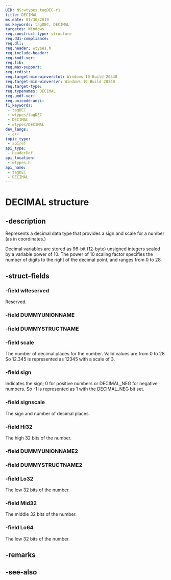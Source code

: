 ```yaml
---
UID: NS:wtypes.tagDEC~r1
title: DECIMAL
ms.date: 01/30/2019
ms.keywords: tagDEC, DECIMAL
targetos: Windows
req.construct-type: structure
req.ddi-compliance: 
req.dll: 
req.header: wtypes.h
req.include-header: 
req.kmdf-ver: 
req.lib: 
req.max-support: 
req.redist: 
req.target-min-winverclnt: Windows 10 Build 20348
req.target-min-winversvr: Windows 10 Build 20348
req.target-type: 
req.typenames: DECIMAL
req.umdf-ver: 
req.unicode-ansi: 
f1_keywords:
 - tagDEC
 - wtypes/tagDEC
 - DECIMAL
 - wtypes/DECIMAL
dev_langs:
 - c++
topic_type:
 - apiref
api_type:
 - HeaderDef
api_location:
 - wtypes.h
api_name:
 - tagDEC
 - DECIMAL
---
```


# DECIMAL structure


## -description

Represents a decimal data type that provides a sign and scale for a number (as in coordinates.)

Decimal variables are stored as 96-bit (12-byte) unsigned integers scaled by a variable power of 10. The power of 10 scaling factor specifies the number of digits to the right of the decimal point, and ranges from 0 to 28.

## -struct-fields

### -field wReserved

Reserved.

### -field DUMMYUNIONNAME

### -field DUMMYSTRUCTNAME

### -field scale

The number of decimal places for the number. Valid values are from 0 to 28. So 12.345 is represented as 12345 with a scale of 3.

### -field sign

Indicates the sign; 0 for positive numbers or DECIMAL_NEG for negative numbers. So -1 is represented as 1 with the DECIMAL_NEG bit set.

### -field signscale

The sign and number of decimal places.

### -field Hi32

The high 32 bits of the number.

### -field DUMMYUNIONNAME2

### -field DUMMYSTRUCTNAME2

### -field Lo32

The low 32 bits of the number.

### -field Mid32

The middle 32 bits of the number.

### -field Lo64

The low 32 bits of the number.

## -remarks

## -see-also

